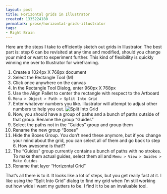 ```yaml
---
layout: post
title: Horizontal grids in Illustrator
created: 1335224180
permalink: prose/horizontal-grids-illustrator
tags:
- Right Brain
---
```

<p>Here are the steps I take to efficiently sketch out grids in Illustrator. The best part is: step 6 can be revisited at any time and modified, should you change your mind or want to experiment further. This kind of flexibility is quickly winning me over to Illustrator for&nbsp;wireframing.</p>
<ol class="long">
<li>Create a 1024px X 768px document </li>
<li>Select the Rectangle Tool&nbsp;(M)</li>
<li>Click once anywhere on the&nbsp;canvas</li>
<li>In the Rectangle Tool Dialog, enter 960px X 768px</li>
<li>Use the Align Pallet to center the rectangle with respect to the&nbsp;Artboard</li>
<li><code>Menu > Object > Path > Split Into Grid</code>
</li>
<li>Enter whatever numbers you like. Illustrator will attempt to adjust other numbers to help you out.
<img src="/sites/default/files/blogScreenshots/splitIntoGridDialog.png" alt="Split Into Grid"/></li>
<li>Now, you should have a group of paths and a bunch of paths outside of that group. Rename the group &#8220;Guides&#8221;</li>
<li>Select the paths not in the &#8220;Guides&#8221; group and group them</li>
<li>Rename the new group &#8220;Boxes&#8221;</li>
<li>Hide the Boxes Group. You don&#8217;t need these anymore, but if you change your mind about the grid, you can select all of them and go back to step 6. How awesome is that!?</li>
<li>The &#8220;Guides&#8221; group currently contains a bunch of paths with no strokes. To make them actual guides, select them all and <code>Menu > View > Guides > Make Guides</code></li>
<li>Rename that layer &#8220;Horizontal Grid&#8221;</li>
</ol>
<p>That&#8217;s all there is to it. It looks like a lot of steps, but you get really fast at it. I like using the &#8220;Split Into Grid&#8221; dialog to find my grid when I&#8217;m still working out how wide I want my gutters to be. I find it to be an invaluable tool.</p>
